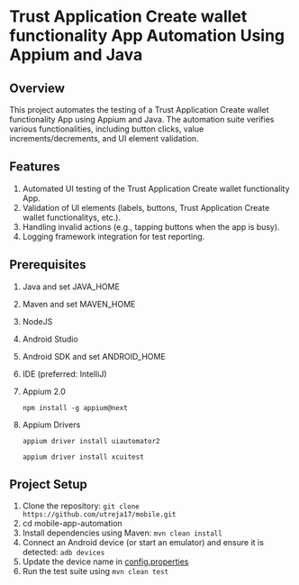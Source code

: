 # Trust Application Create wallet functionality App Automation Using Appium and Java

## Overview

This project automates the testing of a Trust Application Create wallet functionality App using Appium and Java. The automation suite verifies various
functionalities, including button clicks, value increments/decrements, and UI element validation.

## Features

1. Automated UI testing of the Trust Application Create wallet functionality App.
2. Validation of UI elements (labels, buttons, Trust Application Create wallet functionalitys, etc.).
3. Handling invalid actions (e.g., tapping buttons when the app is busy).
4. Logging framework integration for test reporting.

## Prerequisites

1. Java and set JAVA_HOME
2. Maven and set MAVEN_HOME
3. NodeJS
4. Android Studio
5. Android SDK and set ANDROID_HOME
6. IDE (preferred: IntelliJ)
7. Appium 2.0

   `npm install -g appium@next`

8. Appium Drivers

   `appium driver install uiautomator2`

   `appium driver install xcuitest`

## Project Setup

1. Clone the repository:
   `git clone https://github.com/utreja17/mobile.git`
2. cd mobile-app-automation
3. Install dependencies using Maven:
   `mvn clean install`
4. Connect an Android device (or start an emulator) and ensure it is detected:
   `adb devices`
5. Update the device name in [config.properties](src/test/resources/config.properties)
6. Run the test suite using
   `mvn clean test`

